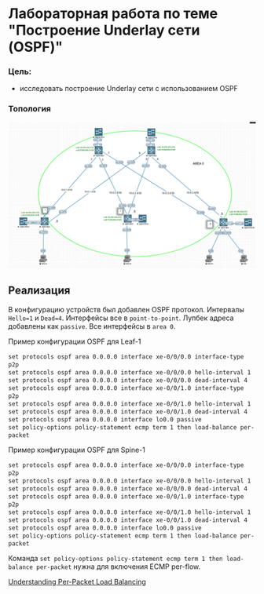 
# Лабораторная работа по теме "Построение Underlay сети (OSPF)"

### Цель:
- исследовать построение Underlay сети с использованием OSPF

### Топология

![Топология](topology-ospf.png "Топология")

## Реализация

В конфигурацию устройств был добавлен OSPF протокол.
Интервалы `Hello=1` и `Dead=4`.
Интерфейсы все в `point-to-point`.
Лупбек адреса добавлены как `passive`.
Все интерфейсы в `area 0`.

Пример конфигурации OSPF для Leaf-1
```
set protocols ospf area 0.0.0.0 interface xe-0/0/0.0 interface-type p2p
set protocols ospf area 0.0.0.0 interface xe-0/0/0.0 hello-interval 1
set protocols ospf area 0.0.0.0 interface xe-0/0/0.0 dead-interval 4
set protocols ospf area 0.0.0.0 interface xe-0/0/1.0 interface-type p2p
set protocols ospf area 0.0.0.0 interface xe-0/0/1.0 hello-interval 1
set protocols ospf area 0.0.0.0 interface xe-0/0/1.0 dead-interval 4
set protocols ospf area 0.0.0.0 interface lo0.0 passive
set policy-options policy-statement ecmp term 1 then load-balance per-packet
```

Пример конфигурации OSPF для Spine-1
```
set protocols ospf area 0.0.0.0 interface xe-0/0/0.0 interface-type p2p
set protocols ospf area 0.0.0.0 interface xe-0/0/0.0 hello-interval 1
set protocols ospf area 0.0.0.0 interface xe-0/0/0.0 dead-interval 4
set protocols ospf area 0.0.0.0 interface xe-0/0/1.0 interface-type p2p
set protocols ospf area 0.0.0.0 interface xe-0/0/1.0 hello-interval 1
set protocols ospf area 0.0.0.0 interface xe-0/0/1.0 dead-interval 4
set protocols ospf area 0.0.0.0 interface lo0.0 passive
set policy-options policy-statement ecmp term 1 then load-balance per-packet
```

Команда `set policy-options policy-statement ecmp term 1 then load-balance per-packet` нужна для включения ECMP per-flow.

[Understanding Per-Packet Load Balancing](https://www.juniper.net/documentation/us/en/software/junos/sampling-forwarding-monitoring/topics/concept/policy-per-packet-load-balancing-overview.html)